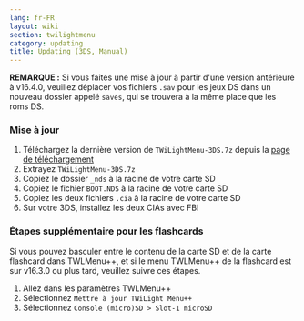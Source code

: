 ```yaml
---
lang: fr-FR
layout: wiki
section: twilightmenu
category: updating
title: Updating (3DS, Manual)
---
```


**REMARQUE :** Si vous faites une mise à jour à partir d'une version antérieure à v16.4.0, veuillez déplacer vos fichiers `.sav` pour les jeux DS dans un nouveau dossier appelé `saves`, qui se trouvera à la même place que les roms DS.

### Mise à jour
1. Téléchargez la dernière version de `TWiLightMenu-3DS.7z` depuis la [page de téléchargement](https://github.com/DS-Homebrew/TWiLightMenu/releases)
1. Extrayez `TWiLightMenu-3DS.7z`
1. Copiez le dossier `_nds` à la racine de votre carte SD
1. Copiez le fichier `BOOT.NDS` à la racine de votre carte SD
1. Copiez les deux fichiers `.cia` à la racine de votre carte SD
1. Sur votre 3DS, installez les deux CIAs avec FBI

### Étapes supplémentaire pour les flashcards

Si vous pouvez basculer entre le contenu de la carte SD et de la carte flashcard dans TWLMenu++, et si le menu TWLMenu++ de la flashcard est sur v16.3.0 ou plus tard, veuillez suivre ces étapes.

1. Allez dans les paramètres TWLMenu++
1. Sélectionnez `Mettre à jour TWiLight Menu++`
1. Sélectionnez `Console (micro)SD > Slot-1 microSD`
